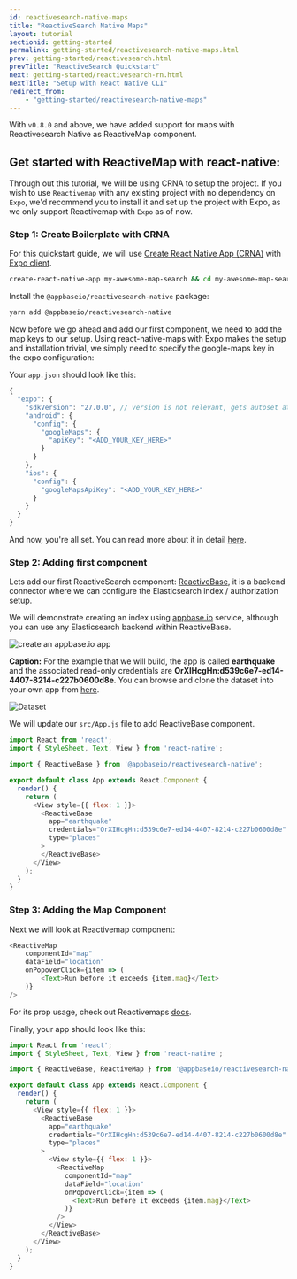 ```yaml
---
id: reactivesearch-native-maps
title: "ReactiveSearch Native Maps"
layout: tutorial
sectionid: getting-started
permalink: getting-started/reactivesearch-native-maps.html
prev: getting-started/reactivesearch.html
prevTitle: "ReactiveSearch Quickstart"
next: getting-started/reactivesearch-rn.html
nextTitle: "Setup with React Native CLI"
redirect_from:
    - "getting-started/reactivesearch-native-maps"
---
```


With `v0.8.0` and above, we have added support for maps with Reactivesearch Native as ReactiveMap component.

## Get started with ReactiveMap with react-native:

Through out this tutorial, we will be using CRNA to setup the project. If you wish to use `Reactivemap` with any existing project with no dependency on `Expo`, we'd recommend you to install it and set up the project with Expo, as we only support Reactivemap with `Expo` as of now.

### Step 1: Create Boilerplate with CRNA

For this quickstart guide, we will use [Create React Native App (CRNA)](https://github.com/react-community/create-react-native-app) with [Expo client](https://expo.io/tools#client).

```bash
create-react-native-app my-awesome-map-search && cd my-awesome-map-search
```

Install the `@appbaseio/reactivesearch-native` package:

```bash
yarn add @appbaseio/reactivesearch-native
```

Now before we go ahead and add our first component, we need to add the map keys to our setup. Using react-native-maps with Expo makes the setup and installation trivial, we simply need to specify the google-maps key in the expo configuration:

Your `app.json` should look like this:

```js
{
  "expo": {
    "sdkVersion": "27.0.0", // version is not relevant, gets autoset at the time of installation
    "android": {
      "config": {
        "googleMaps": {
          "apiKey": "<ADD_YOUR_KEY_HERE>"
        }
      }
    },
    "ios": {
      "config": {
        "googleMapsApiKey": "<ADD_YOUR_KEY_HERE>"
      }
    }
  }
}
```

And now, you're all set. You can read more about it in detail [here](https://docs.expo.io/versions/latest/sdk/map-view).

### Step 2: Adding first component

Lets add our first ReactiveSearch component: [ReactiveBase](/getting-started/reactivebase.html), it is a backend connector where we can configure the Elasticsearch index / authorization setup.

We will demonstrate creating an index using [appbase.io](https://appbase.io) service, although you can use any Elasticsearch backend within ReactiveBase.

![create an appbase.io app](https://i.imgur.com/r6hWKAG.gif)

**Caption:** For the example that we will build, the app is called **earthquake** and the associated read-only credentials are **OrXIHcgHn:d539c6e7-ed14-4407-8214-c227b0600d8e**. You can browse and clone the dataset into your own app from [here](https://opensource.appbase.io/dejavu/live/#?input_state=XQAAAALbAAAAAAAAAAA9iIqnY-B2BnTZGEQz6wkFsksm3uHy0SJtl-GeS5hzLniAOGDpQVx6D3EoHDw86D_nWcj3PFS3n-DeQd1AOGTWMc5BFSwDVWM1rIpc6OlpeC62Gy4w2bVXsGB02GpXZQAh7epRyt_JV9IiqJyJgzW4vnZefow_cv_nao-NILgskqGbL7TKfAlU6TNHrnj6tr0m0GfAmwInsE1EsphIl_PBW7bxGvDzAfZF13Ec1QA8dB_-a82A&editable=false).


![Dataset](https://i.imgur.com/vKmqxdP.png)

We will update our `src/App.js` file to add ReactiveBase component.

```js
import React from 'react';
import { StyleSheet, Text, View } from 'react-native';

import { ReactiveBase } from '@appbaseio/reactivesearch-native';

export default class App extends React.Component {
  render() {
    return (
      <View style={{ flex: 1 }}>
        <ReactiveBase
          app="earthquake"
          credentials="OrXIHcgHn:d539c6e7-ed14-4407-8214-c227b0600d8e"
          type="places"
        >
        </ReactiveBase>
      </View>
    );
  }
}

```

### Step 3: Adding the Map Component

Next we will look at Reactivemap component:

```js
<ReactiveMap
    componentId="map"
    dataField="location"
    onPopoverClick={item => (
        <Text>Run before it exceeds {item.mag}</Text>
    )}
/>
```

For its prop usage, check out Reactivemaps [docs](/components/reactivemap.html).


Finally, your app should look like this:

```js
import React from 'react';
import { StyleSheet, Text, View } from 'react-native';

import { ReactiveBase, ReactiveMap } from '@appbaseio/reactivesearch-native';

export default class App extends React.Component {
  render() {
    return (
      <View style={{ flex: 1 }}>
        <ReactiveBase
          app="earthquake"
          credentials="OrXIHcgHn:d539c6e7-ed14-4407-8214-c227b0600d8e"
          type="places"
        >
          <View style={{ flex: 1 }}>
            <ReactiveMap
              componentId="map"
              dataField="location"
              onPopoverClick={item => (
                <Text>Run before it exceeds {item.mag}</Text>
              )}
            />
          </View>
        </ReactiveBase>
      </View>
    );
  }
}

```